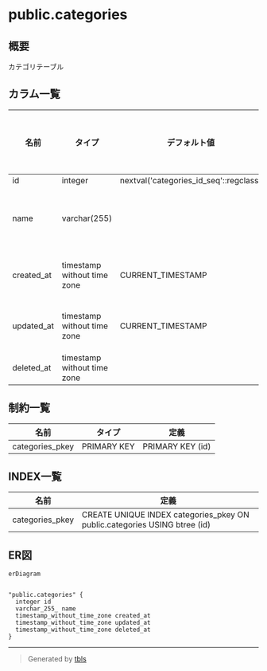 # public.categories

## 概要

カテゴリテーブル

## カラム一覧

| 名前 | タイプ | デフォルト値 | Nullable | 子テーブル | 親テーブル | コメント |
| ---- | ------ | ------------ | -------- | ---------- | ---------- | -------- |
| id | integer | nextval('categories_id_seq'::regclass) | false |  |  | ID |
| name | varchar(255) |  | false |  |  | カテゴリ名 |
| created_at | timestamp without time zone | CURRENT_TIMESTAMP | false |  |  | 登録日時 |
| updated_at | timestamp without time zone | CURRENT_TIMESTAMP | false |  |  | 削除日時 |
| deleted_at | timestamp without time zone |  | true |  |  |  |

## 制約一覧

| 名前 | タイプ | 定義 |
| ---- | ---- | ---------- |
| categories_pkey | PRIMARY KEY | PRIMARY KEY (id) |

## INDEX一覧

| 名前 | 定義 |
| ---- | ---------- |
| categories_pkey | CREATE UNIQUE INDEX categories_pkey ON public.categories USING btree (id) |

## ER図

```mermaid
erDiagram


"public.categories" {
  integer id
  varchar_255_ name
  timestamp_without_time_zone created_at
  timestamp_without_time_zone updated_at
  timestamp_without_time_zone deleted_at
}
```

---

> Generated by [tbls](https://github.com/k1LoW/tbls)

